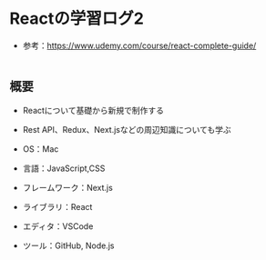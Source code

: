 # Reactの学習ログ2  
- 参考：https://www.udemy.com/course/react-complete-guide/
<br><br>

## 概要
- Reactについて基礎から新規で制作する  
- Rest API、Redux、Next.jsなどの周辺知識についても学ぶ  
  
- OS：Mac
- 言語：JavaScript,CSS
- フレームワーク：Next.js
- ライブラリ：React
- エディタ：VSCode
- ツール：GitHub, Node.js